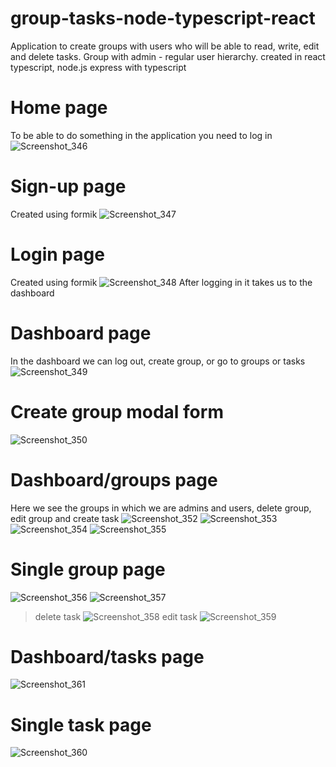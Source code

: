 # group-tasks-node-typescript-react
Application to create groups with users who will be able to read, write, edit and delete tasks. Group with admin - regular user hierarchy. created in react typescript, node.js express with typescript


# Home page
To be able to do something in the application you need to log in
![Screenshot_346](https://user-images.githubusercontent.com/64974010/192784921-3d62934a-9a66-4e70-8d33-137bb4f4df40.png)

# Sign-up page
Created using formik
![Screenshot_347](https://user-images.githubusercontent.com/64974010/192785268-f062bc38-65f9-40dd-bfe3-95554651b128.png)

# Login page
Created using formik
![Screenshot_348](https://user-images.githubusercontent.com/64974010/192785625-eec38911-b3c8-4f63-b2d6-bf77d3c9c090.png)
After logging in it takes us to the dashboard

# Dashboard page
In the dashboard we can log out, create group, or go to groups or tasks
![Screenshot_349](https://user-images.githubusercontent.com/64974010/192785871-cad42f09-8626-4c0c-9a27-cd01de183f74.png)

# Create group modal form
![Screenshot_350](https://user-images.githubusercontent.com/64974010/192786431-279ca770-9cf6-427e-a821-769b0d7b86b1.png)

# Dashboard/groups page
Here we see the groups in which we are admins and users, delete group, edit group and create task
![Screenshot_352](https://user-images.githubusercontent.com/64974010/192787217-fd9c65db-256d-4e71-bc84-5e08d3dd5578.png)
![Screenshot_353](https://user-images.githubusercontent.com/64974010/192787709-5c9d425f-0d83-44e9-93c1-1eacd1d8cb35.png)
![Screenshot_354](https://user-images.githubusercontent.com/64974010/192787720-8084ab4d-c031-4da2-89db-01f0113d41b1.png)
![Screenshot_355](https://user-images.githubusercontent.com/64974010/192787726-f11d804f-ae25-4338-868c-333388f0a589.png)

# Single group page
![Screenshot_356](https://user-images.githubusercontent.com/64974010/192788438-f3c5d4af-de6b-40c6-af99-e995add5c4df.png)
![Screenshot_357](https://user-images.githubusercontent.com/64974010/192788446-b298172f-e321-4199-b649-05d7805a989b.png)

> delete task
![Screenshot_358](https://user-images.githubusercontent.com/64974010/192788697-46a345c2-e96e-4a9a-a22e-8cd2018630e0.png)
> edit task
![Screenshot_359](https://user-images.githubusercontent.com/64974010/192788713-bb7f1730-0fdf-48bf-92d8-dfccd4c47598.png)

# Dashboard/tasks page
![Screenshot_361](https://user-images.githubusercontent.com/64974010/192790285-e9cb8955-c17d-4520-a970-2030b03e60b9.png)

# Single task page
![Screenshot_360](https://user-images.githubusercontent.com/64974010/192789986-56ff4f21-0b0a-4936-9210-c558e3e1e75b.png)





